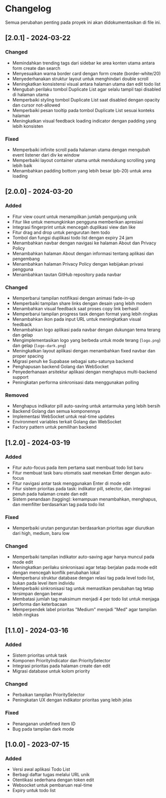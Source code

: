 # Changelog

Semua perubahan penting pada proyek ini akan didokumentasikan di file ini.

## [2.0.1] - 2024-03-22

### Changed

- Memindahkan trending tags dari sidebar ke area konten utama antara form create dan search
- Menyesuaikan warna border card dengan form create (border-white/20)
- Menyederhanakan struktur layout untuk menghindari double scroll
- Meningkatkan konsistensi visual antara halaman utama dan edit todo list
- Mengubah perilaku tombol Duplicate List agar selalu tampil tapi disabled di halaman utama
- Memperbaiki styling tombol Duplicate List saat disabled dengan opacity dan cursor not-allowed
- Memperbaiki pesan tooltip pada tombol Duplicate List sesuai konteks halaman
- Meningkatkan visual feedback loading indicator dengan padding yang lebih konsisten

### Fixed

- Memperbaiki infinite scroll pada halaman utama dengan mengubah event listener dari div ke window
- Memperbaiki layout container utama untuk mendukung scrolling yang lebih baik
- Menambahkan padding bottom yang lebih besar (pb-20) untuk area loading

## [2.0.0] - 2024-03-20

### Added

- Fitur view count untuk menampilkan jumlah pengunjung unik
- Fitur like untuk memungkinkan pengguna memberikan apresiasi
- Integrasi fingerprint untuk mencegah duplikasi view dan like
- Fitur drag and drop untuk pengurutan item todo
- Tombol dan fungsi duplikasi todo list dengan expiry 24 jam
- Menambahkan navbar dengan navigasi ke halaman About dan Privacy Policy
- Menambahkan halaman About dengan informasi tentang aplikasi dan pengembang
- Menambahkan halaman Privacy Policy dengan kebijakan privasi pengguna
- Menambahkan tautan GitHub repository pada navbar

### Changed

- Memperbarui tampilan notifikasi dengan animasi fade-in-up
- Memperbaiki tampilan share links dengan desain yang lebih modern
- Menambahkan visual feedback saat proses copy link berhasil
- Memperbarui tampilan progress task dengan format yang lebih ringkas
- Menambahkan ikon pada input URL untuk meningkatkan visual feedback
- Menambahkan logo aplikasi pada navbar dengan dukungan tema terang dan gelap
- Mengimplementasikan logo yang berbeda untuk mode terang (`logo.png`) dan gelap (`logo-dark.png`)
- Meningkatkan layout aplikasi dengan menambahkan fixed navbar dan proper spacing
- Migrasi penuh ke Supabase sebagai satu-satunya backend
- Penghapusan backend Golang dan WebSocket
- Penyederhanaan arsitektur aplikasi dengan menghapus multi-backend support
- Peningkatan performa sinkronisasi data menggunakan polling

### Removed

- Menghapus indikator pill auto-saving untuk antarmuka yang lebih bersih
- Backend Golang dan semua komponennya
- Implementasi WebSocket untuk real-time updates
- Environment variables terkait Golang dan WebSocket
- Factory pattern untuk pemilihan backend

## [1.2.0] - 2024-03-19

### Added

- Fitur auto-focus pada item pertama saat membuat todo list baru
- Fitur membuat task baru otomatis saat menekan Enter dengan auto-focus
- Fitur navigasi antar task menggunakan Enter di mode edit
- Fitur sistem prioritas pada task: indikator pill, selector, dan integrasi penuh pada halaman create dan edit
- Sistem penandaan (tagging): kemampuan menambahkan, menghapus, dan memfilter berdasarkan tag pada todo list

### Fixed

- Memperbaiki urutan pengurutan berdasarkan prioritas agar diurutkan dari high, medium, baru low

### Changed

- Memperbaiki tampilan indikator auto-saving agar hanya muncul pada mode edit
- Meningkatkan perilaku sinkronisasi agar tetap berjalan pada mode edit dengan mencegah konflik perubahan lokal
- Memperbarui struktur database dengan relasi tag pada level todo list, bukan pada level item individu
- Memperbaiki sinkronisasi tag untuk memastikan perubahan tag tetap tersimpan dengan benar
- Membatasi jumlah tag maksimum menjadi 4 per todo list untuk menjaga performa dan keterbacaan
- Memperpendek label prioritas "Medium" menjadi "Med" agar tampilan lebih ringkas

## [1.1.0] - 2024-03-16

### Added

- Sistem prioritas untuk task
- Komponen PriorityIndicator dan PrioritySelector
- Integrasi prioritas pada halaman create dan edit
- Migrasi database untuk kolom priority

### Changed

- Perbaikan tampilan PrioritySelector
- Peningkatan UX dengan indikator prioritas yang lebih jelas

### Fixed

- Penanganan undefined item ID
- Bug pada tampilan dark mode

## [1.0.0] - 2023-07-15

### Added

- Versi awal aplikasi Todo List
- Berbagi daftar tugas melalui URL unik
- Otentikasi sederhana dengan token edit
- Websocket untuk pembaruan real-time
- Expiry untuk todo list
